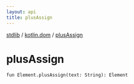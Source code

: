 ```yaml
---
layout: api
title: plusAssign
---
```

[stdlib](../index.md) / [kotlin.dom](index.md) / [plusAssign](plusAssign.md)

# plusAssign

```
fun Element.plusAssign(text: String): Element
```
